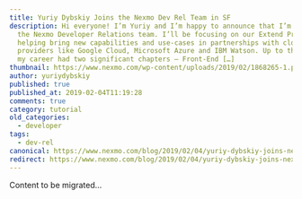 ```yaml
---
title: Yuriy Dybskiy Joins the Nexmo Dev Rel Team in SF
description: Hi everyone! I’m Yuriy and I’m happy to announce that I’m joining
  the Nexmo Developer Relations team. I’ll be focusing on our Extend Program
  helping bring new capabilities and use-cases in partnerships with cloud
  providers like Google Cloud, Microsoft Azure and IBM Watson. Up to this point
  my career had two significant chapters – Front-End […]
thumbnail: https://www.nexmo.com/wp-content/uploads/2019/02/1868265-1.png
author: yuriydybskiy
published: true
published_at: 2019-02-04T11:19:28
comments: true
category: tutorial
old_categories:
  - developer
tags:
  - dev-rel
canonical: https://www.nexmo.com/blog/2019/02/04/yuriy-dybskiy-joins-nexmo-dev-rel-dr
redirect: https://www.nexmo.com/blog/2019/02/04/yuriy-dybskiy-joins-nexmo-dev-rel-dr
---
```

Content to be migrated...